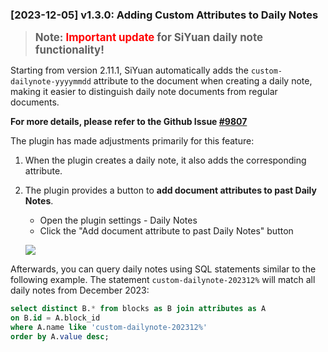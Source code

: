 ### [2023-12-05] v1.3.0: Adding Custom Attributes to Daily Notes

> <span style="font-size: 1.2em; font-weight: bold;">Note: <span style="color: red;">Important update</span> for SiYuan daily note functionality!</span>

Starting from version 2.11.1, SiYuan automatically adds the `custom-dailynote-yyyymmdd` attribute to the document when creating a daily note, making it easier to distinguish daily note documents from regular documents.

<span style="font-weight: bold; color: var(--b3-theme-primary)">For more details, please refer to the Github Issue <a href="(https://github.com/siyuan-note/siyuan/issues/9807)">#9807</a></span><span style="font-size: 1.2em; font-weight: bold;">

The plugin has made adjustments primarily for this feature:

1. When the plugin creates a daily note, it also adds the corresponding attribute.
2. The plugin provides a button to **add document attributes to past Daily Notes**.

    - Open the plugin settings - Daily Notes
    - Click the "Add document attribute to past Daily Notes" button

    ![](https://cdn.jsdelivr.net/gh/frostime/siyuan-dailynote-today/asset/OldDNAttr.png)


Afterwards, you can query daily notes using SQL statements similar to the following example. The statement `custom-dailynote-202312%` will match all daily notes from December 2023:

```sql
select distinct B.* from blocks as B join attributes as A
on B.id = A.block_id
where A.name like 'custom-dailynote-202312%'
order by A.value desc;
```